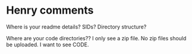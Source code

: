 
# Henry comments
Where is your readme details? SIDs? Directory structure?

Where are your code directories?? I only see a zip file. No zip files should be uploaded. I want to see CODE.

